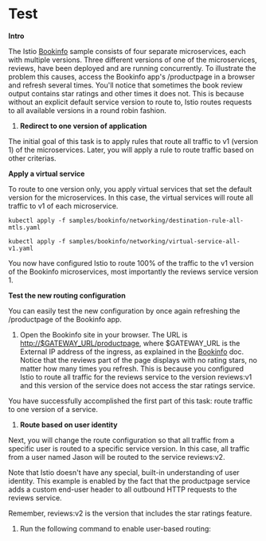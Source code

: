 # Test
**Intro**

The Istio [Bookinfo](https://istio.io/docs/examples/bookinfo/) sample consists of four separate microservices, each with multiple versions. Three different versions of one of the microservices, reviews, have been deployed and are running concurrently. To illustrate the problem this causes, access the Bookinfo app&#39;s /productpage in a browser and refresh several times. You&#39;ll notice that sometimes the book review output contains star ratings and other times it does not. This is because without an explicit default service version to route to, Istio routes requests to all available versions in a round robin fashion.

1. **Redirect to one version of application**

The initial goal of this task is to apply rules that route all traffic to v1 (version 1) of the microservices. Later, you will apply a rule to route traffic based on other criterias.

**Apply a virtual service**

To route to one version only, you apply virtual services that set the default version for the microservices. In this case, the virtual services will route all traffic to v1 of each microservice.
```
kubectl apply -f samples/bookinfo/networking/destination-rule-all-mtls.yaml

kubectl apply -f samples/bookinfo/networking/virtual-service-all-v1.yaml
```
You now have configured Istio to route 100% of the traffic to the v1 version of the Bookinfo microservices, most importantly the reviews service version 1.

**Test the new routing configuration**

You can easily test the new configuration by once again refreshing the /productpage of the Bookinfo app.

1. Open the Bookinfo site in your browser. The URL is [http://$GATEWAY\_URL/productpage](http://%24GATEWAY_URL/productpage), where $GATEWAY\_URL is the External IP address of the ingress, as explained in the [Bookinfo](https://istio.io/docs/examples/bookinfo/#determining-the-ingress-ip-and-port) doc.
Notice that the reviews part of the page displays with no rating stars, no matter how many times you refresh. This is because you configured Istio to route all traffic for the reviews service to the version reviews:v1 and this version of the service does not access the star ratings service.

You have successfully accomplished the first part of this task: route traffic to one version of a service.

1. **Route based on user identity**

Next, you will change the route configuration so that all traffic from a specific user is routed to a specific service version. In this case, all traffic from a user named Jason will be routed to the service reviews:v2.

Note that Istio doesn&#39;t have any special, built-in understanding of user identity. This example is enabled by the fact that the productpage service adds a custom end-user header to all outbound HTTP requests to the reviews service.

Remember, reviews:v2 is the version that includes the star ratings feature.

1. Run the following command to enable user-based routing:

